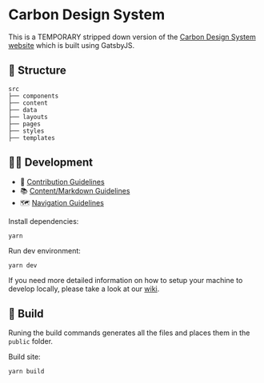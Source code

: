 # Carbon Design System

This is a TEMPORARY stripped down version of the [Carbon Design System website](http://www.carbondesignsystem.com) which is built using GatsbyJS.

## 📂 Structure

```
src
├── components
├── content
├── data
├── layouts
├── pages
├── styles
├── templates
```

## 👩‍💻 Development

- 🤝 [Contribution Guidelines](.github/CONTRIBUTING.md)
- 📚 [Content/Markdown Guidelines](docs/CONTENT.md)
- 🗺 [Navigation Guidelines](docs/NAVIGATION.md)

Install dependencies:

```
yarn
```

Run dev environment:

```
yarn dev
```


If you need more detailed information on how to setup your machine to develop locally, please take a look at our [wiki](https://github.com/carbon-design-system/carbon-website-gatsby/wiki).

## 🚀 Build

Runing the build commands generates all the files and places them in the `public` folder. 

Build site:

```
yarn build
```
